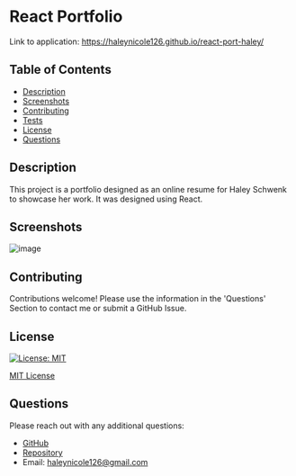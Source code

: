 
  
  # React Portfolio
  Link to application: https://haleynicole126.github.io/react-port-haley/

  ## Table of Contents
  - [Description](#description)
  - [Screenshots](#screenshots)
  - [Contributing](#contributing)
  - [Tests](#tests)
  - [License](#license)
  - [Questions](#questions)

  ## Description
  This project is a portfolio designed as an online resume for Haley Schwenk to showcase her work. It was designed using React. 

  ## Screenshots
  ![image](https://user-images.githubusercontent.com/94570754/170235271-34feb71d-aede-458f-9b72-6f54cb70b356.png)

  

  ## Contributing
  Contributions welcome! Please use the information in the 'Questions' Section to contact me or submit a GitHub Issue. 

  ## License 

  [![License: MIT](https://img.shields.io/badge/License-MIT-yellow.svg)](https://opensource.org/licenses/MIT) 

  [MIT License](https://opensource.org/licenses/MIT)

  ## Questions
  Please reach out with any additional questions: 
  - [GitHub](https://github.com/haleynicole126)
  - [Repository](https://github.com/HaleyNicole126/react-port-haley)
  - Email: haleynicole126@gmail.com


